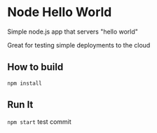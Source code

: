 # Node Hello World

Simple node.js app that servers "hello world"

Great for testing simple deployments to the cloud

## How to build

`npm install`

## Run It

`npm start`
test commit
